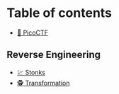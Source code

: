 # Table of contents

* [🌌 PicoCTF](README.md)

## Reverse Engineering

* [💹 Stonks](reverse-engineering/stonks.md)
* [🕵 Transformation](reverse-engineering/transformation.md)
